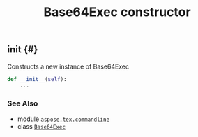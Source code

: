 ﻿---
title: Base64Exec constructor
second_title: Aspose.TeX for Python via .NET API References
description: 
type: docs
weight: 10
url: /python-net/aspose.tex.commandline/base64exec/__init__/
is_root: false
---

## __init__ {#}

Constructs a new instance of Base64Exec



```python
def __init__(self):
    ...
```





### See Also
* module [`aspose.tex.commandline`](../../)
* class [`Base64Exec`](/tex/python-net/aspose.tex.commandline/base64exec)
